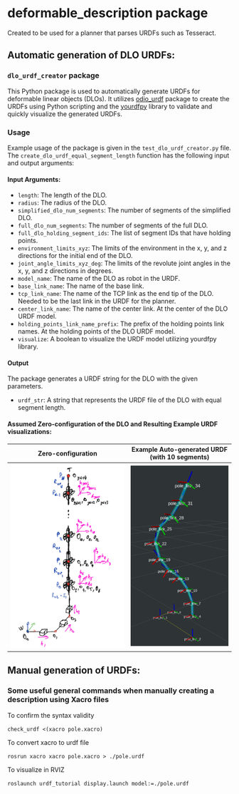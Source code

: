# deformable_description package

Created to be used for a planner that parses URDFs such as Tesseract.

## Automatic generation of DLO URDFs:
### `dlo_urdf_creator` package

This Python package is used to automatically generate URDFs for deformable linear objects (DLOs). It utilizes [odio_urdf](https://github.com/burakaksoy/odio_urdf.git) package to create the URDFs using Python scripting and the [yourdfpy](https://github.com/clemense/yourdfpy) library to validate and quickly visualize the generated URDFs.

### Usage

Example usage of the package is given in the `test_dlo_urdf_creator.py` file. The `create_dlo_urdf_equal_segment_length` function has the following input and output arguments:

#### Input Arguments:
- `length`: The length of the DLO.
- `radius`: The radius of the DLO.
- `simplified_dlo_num_segments`: The number of segments of the simplified DLO.
- `full_dlo_num_segments`: The number of segments of the full DLO.
- `full_dlo_holding_segment_ids`: The list of segment IDs that have holding points.
- `environment_limits_xyz`: The limits of the environment in the x, y, and z directions for the initial end of the DLO.
- `joint_angle_limits_xyz_deg`: The limits of the revolute joint angles in the x, y, and z directions in degrees.
- `model_name`: The name of the DLO as robot in the URDF.
- `base_link_name`: The name of the base link.
- `tcp_link_name`: The name of the TCP link as the end tip of the DLO. Needed to be the last link in the URDF for the planner.
- `center_link_name`: The name of the center link. At the center of the DLO URDF model.
- `holding_points_link_name_prefix`: The prefix of the holding points link names. At the holding points of the DLO URDF model.
- `visualize`: A boolean to visualize the URDF model utilizing yourdfpy library.

#### Output
The package generates a URDF string for the DLO with the given parameters.
- `urdf_str`: A string that represents the URDF file of the DLO with equal segment length.

#### Assumed Zero-configuration of the DLO and Resulting Example URDF visualizations:

Zero-configuration                |  Example Auto-generated URDF (with 10 segments) |
:-------------------------:|:-------------------------:|
![](./.imgs/Dlo-urdf-zero-config-hand-drawing_cropped.png)  |  ![](./.imgs/example_auto_generated_dlo_10_links_cropped.png) |


## Manual generation of URDFs:
### Some useful general commands when manually creating a description using Xacro files

To confirm the syntax validity

```
check_urdf <(xacro pole.xacro)
```

To convert xacro to urdf file

```
rosrun xacro xacro pole.xacro > ./pole.urdf
```

To visualize in RVIZ

```
roslaunch urdf_tutorial display.launch model:=./pole.urdf
```
